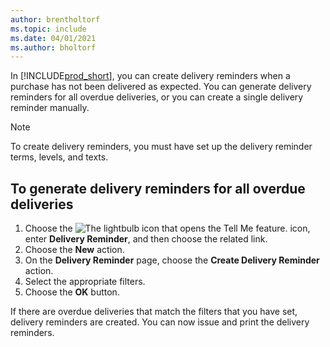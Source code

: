 ```yaml
---
author: brentholtorf
ms.topic: include
ms.date: 04/01/2021
ms.author: bholtorf
---
```


In [!INCLUDE[prod_short](../../../includes/prod_short.md)], you can create delivery reminders when a purchase has not been delivered as expected. You can generate delivery reminders for all overdue deliveries, or you can create a single delivery reminder manually.  

> [!NOTE]  
> To create delivery reminders, you must have set up the delivery reminder terms, levels, and texts.  

## To generate delivery reminders for all overdue deliveries  

1. Choose the ![The lightbulb icon that opens the Tell Me feature.](../../../media/ui-search/search_small.png "Tell me what you want to do") icon, enter **Delivery Reminder**, and then choose the related link.  
2. Choose the **New** action.  
3. On the **Delivery Reminder** page, choose the **Create Delivery Reminder** action.  
4. Select the appropriate filters.  
5. Choose the **OK** button.  

If there are overdue deliveries that match the filters that you have set, delivery reminders are created. You can now issue and print the delivery reminders.  
